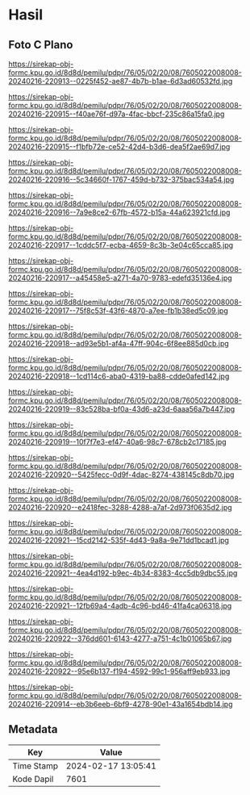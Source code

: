 # Hasil

## Foto C Plano

https://sirekap-obj-formc.kpu.go.id/8d8d/pemilu/pdpr/76/05/02/20/08/7605022008008-20240216-220913--0225f452-ae87-4b7b-b1ae-6d3ad60532fd.jpg

https://sirekap-obj-formc.kpu.go.id/8d8d/pemilu/pdpr/76/05/02/20/08/7605022008008-20240216-220915--f40ae76f-d97a-4fac-bbcf-235c86a15fa0.jpg

https://sirekap-obj-formc.kpu.go.id/8d8d/pemilu/pdpr/76/05/02/20/08/7605022008008-20240216-220915--f1bfb72e-ce52-42d4-b3d6-dea5f2ae69d7.jpg

https://sirekap-obj-formc.kpu.go.id/8d8d/pemilu/pdpr/76/05/02/20/08/7605022008008-20240216-220916--5c34660f-1767-459d-b732-375bac534a54.jpg

https://sirekap-obj-formc.kpu.go.id/8d8d/pemilu/pdpr/76/05/02/20/08/7605022008008-20240216-220916--7a9e8ce2-67fb-4572-b15a-44a623921cfd.jpg

https://sirekap-obj-formc.kpu.go.id/8d8d/pemilu/pdpr/76/05/02/20/08/7605022008008-20240216-220917--1cddc5f7-ecba-4659-8c3b-3e04c65cca85.jpg

https://sirekap-obj-formc.kpu.go.id/8d8d/pemilu/pdpr/76/05/02/20/08/7605022008008-20240216-220917--a45458e5-a271-4a70-9783-edefd35136e4.jpg

https://sirekap-obj-formc.kpu.go.id/8d8d/pemilu/pdpr/76/05/02/20/08/7605022008008-20240216-220917--75f8c53f-43f6-4870-a7ee-fb1b38ed5c09.jpg

https://sirekap-obj-formc.kpu.go.id/8d8d/pemilu/pdpr/76/05/02/20/08/7605022008008-20240216-220918--ad93e5b1-af4a-47ff-904c-6f8ee885d0cb.jpg

https://sirekap-obj-formc.kpu.go.id/8d8d/pemilu/pdpr/76/05/02/20/08/7605022008008-20240216-220918--1cd114c6-aba0-4319-ba88-cdde0afed142.jpg

https://sirekap-obj-formc.kpu.go.id/8d8d/pemilu/pdpr/76/05/02/20/08/7605022008008-20240216-220919--83c528ba-bf0a-43d6-a23d-6aaa56a7b447.jpg

https://sirekap-obj-formc.kpu.go.id/8d8d/pemilu/pdpr/76/05/02/20/08/7605022008008-20240216-220919--10f7f7e3-ef47-40a6-98c7-678cb2c17185.jpg

https://sirekap-obj-formc.kpu.go.id/8d8d/pemilu/pdpr/76/05/02/20/08/7605022008008-20240216-220920--5425fecc-0d9f-4dac-8274-438145c8db70.jpg

https://sirekap-obj-formc.kpu.go.id/8d8d/pemilu/pdpr/76/05/02/20/08/7605022008008-20240216-220920--e2418fec-3288-4288-a7af-2d973f0635d2.jpg

https://sirekap-obj-formc.kpu.go.id/8d8d/pemilu/pdpr/76/05/02/20/08/7605022008008-20240216-220921--15cd2142-535f-4d43-9a8a-9e71dd1bcad1.jpg

https://sirekap-obj-formc.kpu.go.id/8d8d/pemilu/pdpr/76/05/02/20/08/7605022008008-20240216-220921--4ea4d192-b9ec-4b34-8383-4cc5db9dbc55.jpg

https://sirekap-obj-formc.kpu.go.id/8d8d/pemilu/pdpr/76/05/02/20/08/7605022008008-20240216-220921--12fb69a4-4adb-4c96-bd46-41fa4ca06318.jpg

https://sirekap-obj-formc.kpu.go.id/8d8d/pemilu/pdpr/76/05/02/20/08/7605022008008-20240216-220922--376dd601-6143-4277-a751-4c1b01065b67.jpg

https://sirekap-obj-formc.kpu.go.id/8d8d/pemilu/pdpr/76/05/02/20/08/7605022008008-20240216-220922--95e6b137-f194-4592-99c1-956aff9eb933.jpg

https://sirekap-obj-formc.kpu.go.id/8d8d/pemilu/pdpr/76/05/02/20/08/7605022008008-20240216-220914--eb3b6eeb-6bf9-4278-90e1-43a1654bdb14.jpg


## Metadata

| Key        | Value               |
| ---------- | ------------------- |
| Time Stamp | 2024-02-17 13:05:41 |
| Kode Dapil | 7601                |



